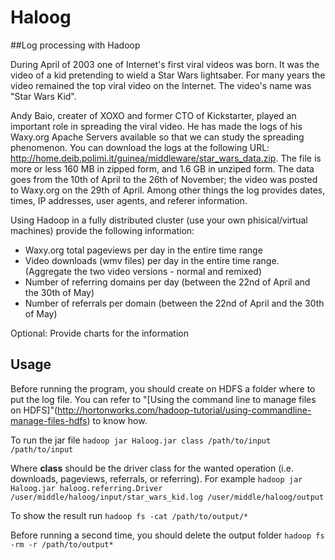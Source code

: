 # Haloog
##Log processing with Hadoop

During April of 2003 one of Internet's first viral videos was born. It was the video of a kid pretending to wield a Star Wars lightsaber. For many years the video remained the top viral video on the Internet. The video's name was "Star Wars Kid".

Andy Baio, creater of XOXO and former CTO of Kickstarter, played an important role in spreading the viral video. He has made the logs of his Waxy.org Apache Servers available so that we can study the spreading phenomenon. You can download the logs at the following URL: http://home.deib.polimi.it/guinea/middleware/star_wars_data.zip. The file is more or less 160 MB in zipped form, and 1.6 GB in unziped form. The data goes from the 10th of April to the 26th of November; the video was posted to Waxy.org on the 29th of April. Among other things the log provides dates, times, IP addresses, user agents, and referer information.

Using Hadoop in a fully distributed cluster (use your own phisical/virtual machines) provide the following information:

- Waxy.org total pageviews per day in the entire time range
- Video downloads (wmv files) per day in the entire time range. (Aggregate the two video versions - normal and remixed)
- Number of referring domains per day (between the 22nd of April and the 30th of May)
- Number of referrals per domain (between the 22nd of April and the 30th of May)

Optional: Provide charts for the information

## Usage
Before running the program, you should create on HDFS a folder where to put the log file. You can refer to "[Using the command line to manage files on HDFS]"(http://hortonworks.com/hadoop-tutorial/using-commandline-manage-files-hdfs) to know how.

To run the jar file
```hadoop jar Haloog.jar class /path/to/input /path/to/input```

Where __class__ should be the driver class for the wanted operation (i.e. downloads, pageviews, referrals, or referring). For example
```hadoop jar Haloog.jar haloog.referring.Driver /user/middle/haloog/input/star_wars_kid.log /user/middle/haloog/output```

To show the result run
```hadoop fs -cat /path/to/output/*```
 
Before running a second time, you should delete the output folder 
```hadoop fs -rm -r /path/to/output*```
